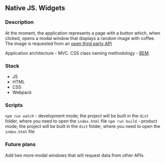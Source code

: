 ## Native JS. Widgets

### Description

At the moment, the application represents a page with a button which, when clicked, opens a modal window that displays a random image with coffee. The image is requested from an [open third party API](https://coffee.alexflipnote.dev/)

Application architecture - MVC. CSS class naming methodology - [BEM](https://getbem.com/).

### Stack

- JS
- HTML
- CSS
- Webpack

### Scripts

`npm run watch` - development mode; the project will be built in the `dist` folder, where you need to open the `index.html` file
`npm run build` - product mode; the project will be built in the `dist` folder, where you need to open the `index.html` file

### Future plans

Add two more modal windows that will request data from other APIs.
